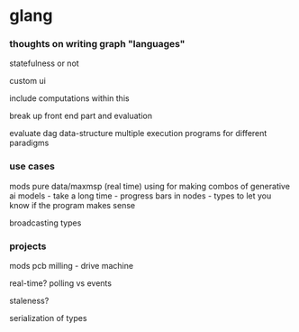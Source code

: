 # glang 
### thoughts on writing graph "languages"

statefulness or not

custom ui

include computations within this

break up front end part and evaluation

evaluate dag data-structure
multiple execution programs for different paradigms

### use cases
mods
pure data/maxmsp (real time)
using for making combos of generative ai models
	- take a long time
	- progress bars in nodes
	- types to let you know if the program makes sense

broadcasting
types

### projects
mods pcb milling 
	- drive machine

real-time?
polling vs events

staleness?

serialization of types

